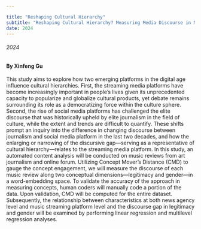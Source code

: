 ```yaml
---

title: "Reshaping Cultural Hierarchy"
subtitle: "Reshaping Cultural Hierarchy? Measuring Media Discourse in Music Reviews Intermediated via Emerging Digital Platforms"
date: 2024
---
```


###### 2024
#### By Xinfeng Gu

This study aims to explore how two emerging platforms in the digital age influence cultural hierarchies. First, the streaming media platforms have become increasingly important in people’s lives given its unprecedented capacity to popularize and globalize cultural products, yet debate remains surrounding its role as a democratizing force within the culture sphere. Second, the rise of social media platforms has challenged the elite discourse that was historically upheld by elite journalism in the field of culture, while the extent and trends are difficult to quantify. These shifts prompt an inquiry into the difference in changing discourse between journalism and social media platform in the last two decades, and how the enlarging or narrowing of the discursive gap—serving as a representative of cultural hierarchy—relates to the streaming media platform. In this study, an automated content analysis will be conducted on music reviews from art journalism and online forum. Utilizing Concept Mover’s Distance (CMD) to gauge the concept engagement, we will measure the discourse of each music review along two conceptual dimensions—legitimacy and gender—in a word-embedding space. To validate the accuracy of the approach in measuring concepts, human coders will manually code a portion of the data. Upon validation, CMD will be computed for the entire dataset. Subsequently, the relationship between characteristics at both news agency level and music streaming platform level and the discourse gap in legitimacy and gender will be examined by performing linear regression and multilevel regression analyses. 

